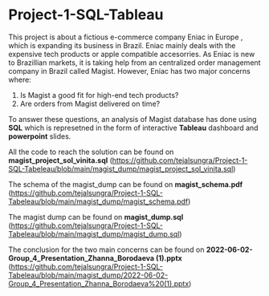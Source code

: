 # Project-1-SQL-Tableau


This project is about a fictious e-commerce company Eniac in Europe , which is expanding its business in Brazil. Eniac mainly deals with the expensive tech products or apple compatible accesorries.
As Eniac is new to Brazillian markets, it is taking help from an centralized order management company in Brazil called Magist. However, Eniac has two major concerns where:

1. Is Magist a good fit for high-end tech products?
2. Are orders from Magist delivered on time?

To answer these questions, an analysis of Magist database has done using **SQL** which is represetned in the form of interactive **Tableau** dashboard and **powerpoint** slides.

All the code to reach the solution can be found on **magist_project_sol_vinita.sql** (https://github.com/tejalsungra/Project-1-SQL-Tabeleau/blob/main/magist_dump/magist_project_sol_vinita.sql)

The schema of the magist_dump can be found on **magist_schema.pdf** (https://github.com/tejalsungra/Project-1-SQL-Tabeleau/blob/main/magist_dump/magist_schema.pdf)

The magist dump can be found on **magist_dump.sql** (https://github.com/tejalsungra/Project-1-SQL-Tabeleau/blob/main/magist_dump/magist_dump.sql)

The conclusion for the two main concerns can be found on **2022-06-02-Group_4_Presentation_Zhanna_Borodaeva (1).pptx** (https://github.com/tejalsungra/Project-1-SQL-Tabeleau/blob/main/magist_dump/2022-06-02-Group_4_Presentation_Zhanna_Borodaeva%20(1).pptx)
